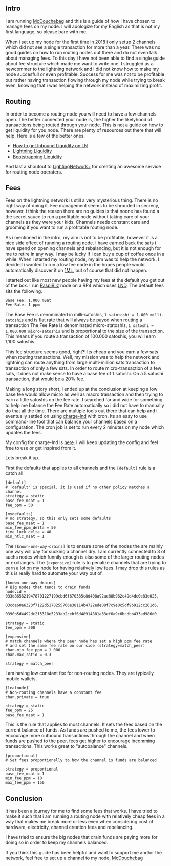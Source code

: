 ## Intro
I am running [McDouchebag](https://1ml.com/node/03b75897555da10fc84c93fd1543f4e166a025582057dd58a97c029baba2deb1ab) and this is a guide of how i have chosen to manage fees on my node. I will apologize for my English as that is not my first language, so please bare with me.

When i set up my node for the first time in 2018 i only setup 2 channels which did not see a single transaction for more than a year. There was no good guides on how to run routing nodes out there and do not even talk about managing fees. To this day i have not been able to find a single guide about fee structure which made me want to write one. 
I struggled as a newcommer to the lightning network and i did not know how to make my node succesfull or even profitable. 
Success for me was not to be profitable but rather having transaction flowing through my node while trying to break even, knowing that i was helping the network instead of maximizing profit.

## Routing
In order to become a routing node you will need to have a few channels open. The better connected your node is, the higher the likelyhood of transactions being routed through your node.
This is not a guide on how to get liquidity for you node. There are plenty of resources out there that will help. Here is a few of the better ones.

- [How to get Inbound Liquidity on LN](https://gist.github.com/bretton/53bc511b6fdafef31951199dd25bbf88)
- [Lightning Liquidity](https://coincharge.io/en/lightning-liquidity/)
- [Bootstrapping Liquidity](https://wiki.ion.radar.tech/tutorials/bootstrapping-liquidity)

And last a shoutout to [LightingNetwork+](https://lightningnetwork.plus/) for creating an awesome service for routing node operaters.

## Fees
Fees on the lightning network is still a very mysterious thing. There is no right way of doing it. Fee management seems to be shrouded in secrecy, however, i think the reason there are no guides is that noone has found a the secret sauce to run a profitable node without taking care of your channels as they were your kids.
Channels needs constant care and grooming if you want to run a profitable routing node. 

As i mentioned in the intro, my aim is not to be profitable, however it is a nice side effect of running a routing node. I have earned back the sats i have spend on opening channels and rebalancing, but it is not enough for me to retire in any way. I may be lucky if i can buy a cup of coffee once in a while.
When i started my routing node, my aim was to help the network. I decided i wanted to run a low fee node in the hopes people would automatically discover it on [1ML](https://1ml.com/node/03b75897555da10fc84c93fd1543f4e166a025582057dd58a97c029baba2deb1ab), but of course that did not happen.

I started out like most new people having my fees at the default you get out of the box. I run [RaspiBliz](https://github.com/rootzoll/raspiblitz) node on a RP4 which uses [LND](https://github.com/lightningnetwork/lnd).
The default fees sits the following.
```
Base Fee: 1.000 mSat
Fee Rate: 1 ppm
```

The Base Fee is denominated in milli-satoshis, `1 satotoshi = 1.000 milli-satoshis` and is flat rate that will always be payed when routing a transaction
The Fee Rate is denominated micro-statoshis, `1 satoshi = 1.000.000 micro-satoshis` and is proportional to the size of the transaction.
This means if you route a transaction of 100.000 satoshis, you will earn 1,100 satoshis.

This fee structure seems good, right?! Its cheap and you earn a few sats when routing transactions. Well, my mission was to help the network and lightning can route anything from large multi-million sats transaction to transaction of only a few sats. In order to route micro-transaction of a few sats, it does not make sense to have a base fee of 1 satoshi. On a 5 satoshi transaction, that would be a 20% fee.

Making a long story short, i ended up at the conclusion at keeping a low base fee would allow micro as well as macro transaction and then trying to earn a little satoshis on the fee rate. I searched far and wide for something to help me balance the Fee Rate automatically so i did not have to manually do that all the time.
There are multiple tools out there that can help and i eventually settled on using [charge-lnd](https://github.com/accumulator/charge-lnd) with cron. Its an easy to use command-line tool that can balance your channels based on a configuration. The cron job is set to run every 2 minutes on my node which updates the fees.

My config for charge-lnd is [here](https://github.com/flexo82/lightning-guides/blob/main/config/charge-lnd.config). I will keep updating the config and feel free to use or get inspired from it.

Lets break it up.

First the defaults that applies to all channels and the `[default]` rule is a catch all
```
[default]
# 'default' is special, it is used if no other policy matches a channel
strategy = static
base_fee_msat = 1
fee_ppm = 50

[mydefaults]
# no strategy, so this only sets some defaults
base_fee_msat = 1
min_fee_ppm_delta = 50
time_lock_delta = 40
min_htlc_msat = 1
```


The `[known-one-way-drains]` is to ensure some of the nodes the are mainly one way will pay for sucking a channel dry. I am currently connected to 3 of suchs nodes which funnily enough is also some of the larger routing nodes or exchanges.
The `[expensive]` rule is to penalize channels that are trying to earn a lot on my node for having relatively low fees. I may drop this rules as this is really hard to automate your way out of.
```
[known-one-way-drains]
# Big nodes that tends to drain funds
node.id = 033d8656219478701227199cbd6f670335c8d408a92ae88b962c49d4dc0e83e025,
          03cde60a6323f7122d5178255766e38114b4722ede08f7c9e0c5df9b912cc201d6,
          0390b5d4492dc2f5318e5233ab2cebf6d48914881a33ef6a9c6bcdbb433ad986d0

strategy = static
fee_ppm = 300

[expensive]
# match channels where the peer node has set a high ppm fee rate
# and set the same fee rate on our side (strategy=match_peer)
chan.min_fee_ppm = 1_000
chan.max_ratio = 0.3

strategy = match_peer
```


I am having low constant fee for non-routing nodes. They are typically mobile wallets.
```
[leafnode]
# Non-routing channels have a constant fee
chan.private = true

strategy = static
fee_ppm = 25
base_fee_msat = 1
```


This is the rule that applies to most channels. It sets the fees based on the current balance of funds. As funds are pushed to me, the fees lower to encourage more outbound transactions through the channel and when funds are pushed to the peer, fees get higher to encourage incomming transactions. This works great to "autobalance" channels.
```
[proportional]
# Set fees proportionally to how the channel is funds are balanced

strategy = proportional
base_fee_msat = 1
min_fee_ppm = 10
max_fee_ppm = 150
```


## Conclusion
It has been a journey for me to find some fees that works. I have tried to make it such that i am running a routing node with relatively cheap fees in a way that makes me break more or less even when considering cost of hardware, electricity, channel creation fees and rebelancing.

I have tried to ensure the big nodes that drain funds are paying more for doing so in order to keep my channels balanced.

If you think this guide has been helpful and want to support me and/or the network, feel free to set up a channel to my node, [McDouchebag](https://1ml.com/node/03b75897555da10fc84c93fd1543f4e166a025582057dd58a97c029baba2deb1ab)

